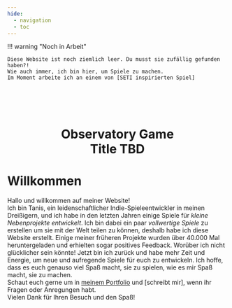 ```yaml
---
hide:
  - navigation
  - toc
---
```


!!! warning "Noch in Arbeit"

    Diese Website ist noch ziemlich leer. Du musst sie zufällig gefunden haben?!
    Wie auch immer, ich bin hier, um Spiele zu machen.  
    Im Moment arbeite ich an einem von [SETI inspirierten Spiel]

</br>    
<h1 align="center">
<br>Observatory Game<br>Title TBD
</h1>


# Willkommen

Hallo und willkommen auf meiner Website!  
Ich bin Tanis, ein leidenschaftlicher Indie-Spieleentwickler in meinen Dreißigern, und ich habe in den letzten Jahren einige Spiele für _kleine Nebenprojekte entwickelt_.
Ich bin dabei ein paar _vollwertige Spiele_ zu erstellen um sie mit der Welt teilen zu können, deshalb habe ich diese Website erstellt. Einige meiner früheren Projekte wurden über 40.000 Mal heruntergeladen und erhielten sogar positives Feedback. Worüber ich nicht glücklicher sein könnte!
Jetzt bin ich zurück und habe mehr Zeit und Energie, um neue und aufregende Spiele für euch zu entwickeln. Ich hoffe, dass es euch genauso viel Spaß macht, sie zu spielen, wie es mir Spaß macht, sie zu machen.  
Schaut euch gerne um in [meinem Portfolio] und [schreibt mir], wenn ihr Fragen oder Anregungen habt.  
Vielen Dank für Ihren Besuch und den Spaß!  


[meinem Portfolio]: https://doctororbit.itch.io
[SETI inspirierten Spiel]: ../game/about.md
[kontaktieren Sie mich]: ../info/about.md